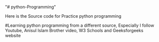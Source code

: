 "# python-Programming" 

Here is the Source code for Practice python programming 

#Learning python programming  from a different source, Especially I follow Youtube,
Anisul Islam Brother  video, W3 Schools and Geeksforgeeks website  